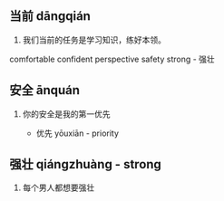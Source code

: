 ## 当前 dāngqián

1. 我们当前的任务是学习知识，练好本领。

comfortable
confident
perspective
safety
strong - 强壮

## 安全 ānquán

1. 你的安全是我的第一优先

    - 优先 yōuxiān - priority
## 强壮 qiángzhuàng - strong

1. 每个男人都想要强壮
